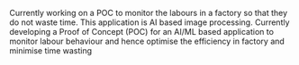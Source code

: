 Currently working on a POC to monitor the labours in a factory so that they do not waste time. This application is AI based image processing. Currently developing a Proof of Concept (POC) for an AI/ML based application to monitor labour behaviour and hence optimise the efficiency in factory and minimise time wasting

